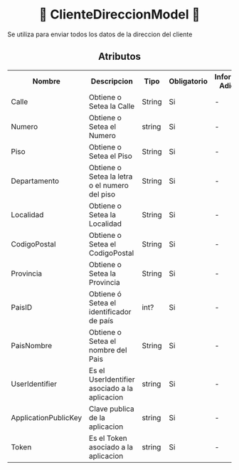 <body>

<h1 align="center">📢 ClienteDireccionModel 📢</h1>

Se utiliza para enviar todos los datos de la direccion del cliente

<h2 align="center">Atributos</h2>

<table style="width: 100%;">
    <tr>
        <th>Nombre</th>
        <th>Descripcion</th>
        <th>Tipo</th>
        <th>Obligatorio</th>
        <th>Informacion Adicional</th>
    </tr>
    <tr>
        <td>Calle</td>
        <td>Obtiene o Setea la Calle</td>
        <td>String</td>
        <td>Si</td>
        <td>-</td>
    </tr>
    <tr>
        <td>Numero</td>
        <td>Obtiene o Setea el Numero</td>
        <td>string</td>
        <td>Si</td>
        <td>-</td>
    </tr>
    <tr>
        <td>Piso</td>
        <td>Obtiene o Setea el Piso</td>
        <td>String</td>
        <td>Si</td>
        <td>-</td>
    </tr>
    <tr>
        <td>Departamento</td>
        <td>Obtiene o Setea la letra o el numero del piso</td>
        <td>String</td>
        <td>Si</td>
        <td>-</td>
    </tr>
    <tr>
        <td>Localidad</td>
        <td>Obtiene o Setea la Localidad</td>
        <td>String</td>
        <td>Si</td>
        <td>-</td>
    </tr>
    <tr>
        <td>CodigoPostal</td>
        <td>Obtiene o Setea el CodigoPostal</td>
        <td>String</td>
        <td>Si</td>
        <td>-</td>
    </tr>
    <tr>
        <td>Provincia</td>
        <td>Obtiene o Setea la Provincia</td>
        <td>String</td>
        <td>Si</td>
        <td>-</td>
    </tr>
    <tr>
        <td>PaisID</td>
        <td>Obtiene ó Setea el identificador de país</td>
        <td>int?</td>
        <td>Si</td>
        <td>-</td>
    </tr>
    <tr>
        <td>PaisNombre</td>
        <td>Obtiene o Setea el nombre del Pais</td>
        <td>String</td>
        <td>Si</td>
        <td>-</td>
    </tr>
    <tr>
        <td>UserIdentifier</td>
        <td>Es el UserIdentifier asociado a la aplicacion</td>
        <td>string</td>
        <td>Si</td>
        <td>-</td>
      </tr>
      <tr>
        <td>ApplicationPublicKey</td>
        <td>Clave publica de la aplicacion</td>
        <td>string</td>
        <td>Si</td>
        <td>-</td>
      </tr>
      <tr>
        <td>Token</td>
        <td>Es el Token asociado a la aplicacion</td>
        <td>string</td>
        <td>Si</td>
        <td>-</td>
      </tr>
</table>

</body>    